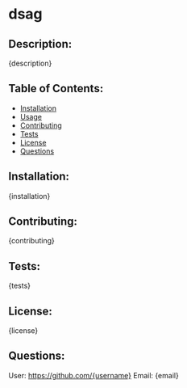 # dsag

## Description:

{description}

## Table of Contents:

- [Installation](#installation)
- [Usage](#usage)
- [Contributing](#contributing)
- [Tests](#tests)
- [License](#license)
- [Questions](#questions)

## Installation:

{installation}

## Contributing:

{contributing}

## Tests:

{tests}

## License:

{license}

## Questions:

User: https://github.com/{username}
Email: {email}
